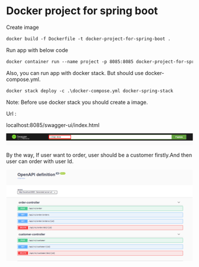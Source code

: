 # Docker project for spring boot

Create image

```dockerfile
docker build -f Dockerfile -t docker-project-for-spring-boot .
```

Run app with below code

```dockerfile
docker container run --name project -p 8085:8085 docker-project-for-spring-boot
```

Also, you can run app with docker stack. But should use docker-compose.yml. 

```dockerfile
docker stack deploy -c .\docker-compose.yml docker-spring-stack
```

Note: Before use docker stack you should create a image.

Url :

localhost:8085/swagger-ui/index.html

![api](/figures/apidoc.png)

By the way, If user want to order, user should be a customer firstly.And then user can order with user Id.

![orderandcustomer](/figures/img.png)	